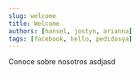 ```yaml
---
slug: welcome
title: Welcome
authors: [hansel, jostyn, arianna]
tags: [facebook, hello, pedidosya]
---
```




Conoce sobre nosotros asdjasd


<!-- truncate -->

